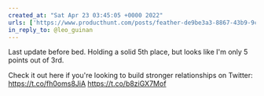 ```yaml
---
created_at: "Sat Apr 23 03:45:05 +0000 2022"
urls: ['https://www.producthunt.com/posts/feather-de9be3a3-8867-43b9-9ccc-aaf927291909']
in_reply_to: @leo_guinan
---
```


Last update before bed. Holding a solid 5th place, but looks like I'm only 5 points out of 3rd.

Check it out here if you're looking to build stronger relationships on Twitter: https://t.co/fh0oms8JiA https://t.co/b8ziGX7Mof